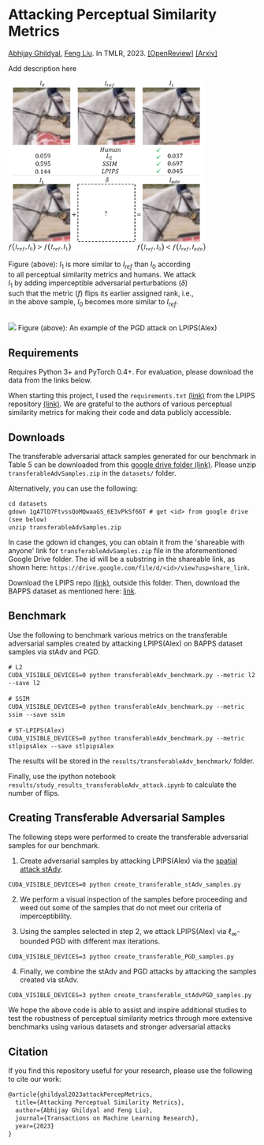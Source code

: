 # Attacking Perceptual Similarity Metrics

[Abhijay Ghildyal](https://abhijay9.github.io/), [Feng Liu](http://web.cecs.pdx.edu/~fliu/). In TMLR, 2023. [[OpenReview]](https://openreview.net/forum?id=r9vGSpbbRO) [[Arxiv]]()

Add description here

<img src="imgs/teaser.png" width=400>

Figure (above): $I_1$ is more similar to $I_{ref}$ than $I_{0}$ according <br/> 
to all perceptual similarity metrics and humans. We attack <br/>
$I_1$ by adding imperceptible adversarial perturbations ($\delta$) <br/>
such that the metric ($f$) flips its earlier assigned rank, i.e., <br/>
in the above sample, $I_0$ becomes more similar to $I_{ref}$.

<br/>

<img src="https://abhijay9.github.io/images/lpips_pgd.gif" width=300 />
Figure (above): An example of the PGD attack on LPIPS(Alex)

## Requirements

Requires Python 3+ and PyTorch 0.4+. For evaluation, please download the data from the links below. 

When starting this project, I used the `requirements.txt` [(link)](https://github.com/richzhang/PerceptualSimilarity/blob/master/requirements.txt) from the LPIPS repository [(link)](https://github.com/richzhang/PerceptualSimilarity/). We are grateful to the authors of various perceptual similarity metrics for making their code and data publicly accessible.

## Downloads

The transferable adversarial attack samples generated for our benchmark in Table 5 can be downloaded from this [google drive folder (link)](https://drive.google.com/drive/folders/1uocGBWYrxAogMYlHaqFyidB-pjXVcJ7H?usp=sharing). Please unzip `transferableAdvSamples.zip` in the `datasets/` folder.

Alternatively, you can use the following:
```
cd datasets
gdown 1gA7lD7FtvssQoMQwaaGS_6E3vPkSf66T # get <id> from google drive (see below)
unzip transferableAdvSamples.zip
```
In case the gdown id changes, you can obtain it from the 'shareable with anyone' link for `transferableAdvSamples.zip` file in the aforementioned Google Drive folder. The id will be a substring in the shareable link, as shown here: `https://drive.google.com/file/d/<id>/view?usp=share_link`.

Download the LPIPS repo [(link)](https://github.com/richzhang/PerceptualSimilarity), outside this folder. Then, download the BAPPS dataset as mentioned here: [link](https://github.com/richzhang/PerceptualSimilarity#2-berkeley-adobe-perceptual-patch-similarity-bapps-dataset).

## Benchmark

Use the following to benchmark various metrics on the transferable adversarial samples created by attacking LPIPS(Alex) on BAPPS dataset samples via stAdv and PGD.

```
# L2
CUDA_VISIBLE_DEVICES=0 python transferableAdv_benchmark.py --metric l2 --save l2

# SSIM
CUDA_VISIBLE_DEVICES=0 python transferableAdv_benchmark.py --metric ssim --save ssim

# ST-LPIPS(Alex)
CUDA_VISIBLE_DEVICES=0 python transferableAdv_benchmark.py --metric stlpipsAlex --save stlpipsAlex
```

The results will be stored in the `results/transferableAdv_benchmark/` folder. 

Finally, use the ipython notebook `results/study_results_transferableAdv_attack.ipynb` to calculate the number of flips.

## Creating Transferable Adversarial Samples

The following steps were performed to create the transferable adversarial samples for our benchmark.

1. Create adversarial samples by attacking LPIPS(Alex) via the [spatial attack stAdv](https://github.com/rakutentech/stAdv).
```
CUDA_VISIBLE_DEVICES=0 python create_transferable_stAdv_samples.py
```

2. We perform a visual inspection of the samples before proceeding and weed out some of the samples that do not meet our criteria of imperceptibility.

3. Using the samples selected in step 2, we attack LPIPS(Alex) via $\ell_\infty$-bounded PGD with different max iterations.
```
CUDA_VISIBLE_DEVICES=3 python create_transferable_PGD_samples.py
```

4. Finally, we combine the stAdv and PGD attacks by attacking the samples created via stAdv.
```
CUDA_VISIBLE_DEVICES=3 python create_transferable_stAdvPGD_samples.py
```

We hope the above code is able to assist and inspire additional studies to test the robustness of perceptual similarity metrics through more extensive benchmarks using various datasets and stronger adversarial attacks

## Citation

If you find this repository useful for your research, please use the following to cite our work:

```
@article{ghildyal2023attackPercepMetrics,
  title={Attacking Perceptual Similarity Metrics},
  author={Abhijay Ghildyal and Feng Liu},
  journal={Transactions on Machine Learning Research},
  year={2023}
}
```
